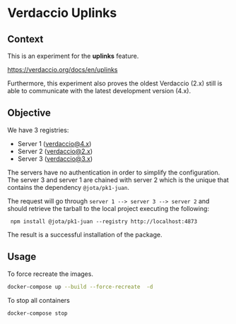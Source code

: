 # Verdaccio Uplinks

## Context
This is an experiment for the **uplinks** feature.

https://verdaccio.org/docs/en/uplinks

Furthermore, this experiment also proves the oldest Verdaccio (2.x) still is able to communicate with the latest development version (4.x).

## Objective

We have 3 registries:

 - Server 1 (verdaccio@4.x)
 - Server 2 (verdaccio@2.x)
 - Server 3 (verdaccio@3.x)

The servers have no authentication in order to simplify the configuration. The server 3 and server 1 are chained with server 2 which is the unique that contains the dependency `@jota/pk1-juan`.

The request will go through `server 1 --> server 3 --> server 2` and should retrieve the tarball to the local project executing the following:

```
 npm install @jota/pk1-juan --registry http://localhost:4873
```

The result is a successful installation of the package.

## Usage

To force recreate the images.

```bash
docker-compose up --build --force-recreate  -d
```

To stop all containers

```bash
docker-compose stop
```